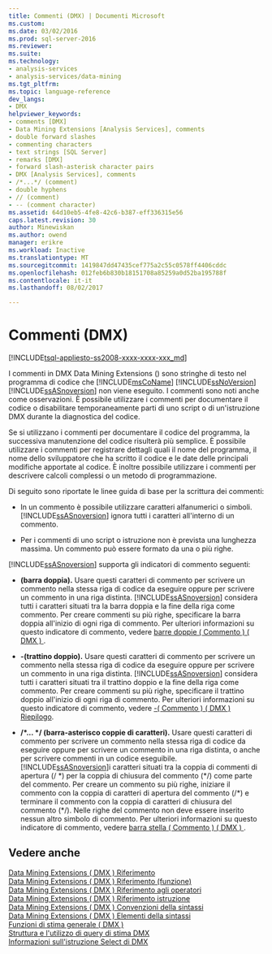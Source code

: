 ```yaml
---
title: Commenti (DMX) | Documenti Microsoft
ms.custom: 
ms.date: 03/02/2016
ms.prod: sql-server-2016
ms.reviewer: 
ms.suite: 
ms.technology:
- analysis-services
- analysis-services/data-mining
ms.tgt_pltfrm: 
ms.topic: language-reference
dev_langs:
- DMX
helpviewer_keywords:
- comments [DMX]
- Data Mining Extensions [Analysis Services], comments
- double forward slashes
- commenting characters
- text strings [SQL Server]
- remarks [DMX]
- forward slash-asterisk character pairs
- DMX [Analysis Services], comments
- /*...*/ (comment)
- double hyphens
- // (comment)
- -- (comment character)
ms.assetid: 64d10eb5-4fe8-42c6-b387-eff336315e56
caps.latest.revision: 30
author: Minewiskan
ms.author: owend
manager: erikre
ms.workload: Inactive
ms.translationtype: MT
ms.sourcegitcommit: 1419847dd47435cef775a2c55c0578ff4406cddc
ms.openlocfilehash: 012feb6b830b18151708a85259a0d52ba195788f
ms.contentlocale: it-it
ms.lasthandoff: 08/02/2017

---
```

# <a name="comments-dmx"></a>Commenti (DMX)
[!INCLUDE[tsql-appliesto-ss2008-xxxx-xxxx-xxx_md](../includes/tsql-appliesto-ss2008-xxxx-xxxx-xxx-md.md)]

  I commenti in DMX Data Mining Extensions () sono stringhe di testo nel programma di codice che [!INCLUDE[msCoName](../includes/msconame-md.md)] [!INCLUDE[ssNoVersion](../includes/ssnoversion-md.md)] [!INCLUDE[ssASnoversion](../includes/ssasnoversion-md.md)] non viene eseguito. I commenti sono noti anche come osservazioni. È possibile utilizzare i commenti per documentare il codice o disabilitare temporaneamente parti di uno script o di un'istruzione DMX durante la diagnostica del codice.  
  
 Se si utilizzano i commenti per documentare il codice del programma, la successiva manutenzione del codice risulterà più semplice. È possibile utilizzare i commenti per registrare dettagli quali il nome del programma, il nome dello sviluppatore che ha scritto il codice e le date delle principali modifiche apportate al codice. È inoltre possibile utilizzare i commenti per descrivere calcoli complessi o un metodo di programmazione.  
  
 Di seguito sono riportate le linee guida di base per la scrittura dei commenti:  
  
-   In un commento è possibile utilizzare caratteri alfanumerici o simboli. [!INCLUDE[ssASnoversion](../includes/ssasnoversion-md.md)] ignora tutti i caratteri all'interno di un commento.  
  
-   Per i commenti di uno script o istruzione non è prevista una lunghezza massima. Un commento può essere formato da una o più righe.  
  
 [!INCLUDE[ssASnoversion](../includes/ssasnoversion-md.md)] supporta gli indicatori di commento seguenti:  
  
-   **(barra doppia).** Usare questi caratteri di commento per scrivere un commento nella stessa riga di codice da eseguire oppure per scrivere un commento in una riga distinta. [!INCLUDE[ssASnoversion](../includes/ssasnoversion-md.md)] considera tutti i caratteri situati tra la barra doppia e la fine della riga come commento. Per creare commenti su più righe, specificare la barra doppia all'inizio di ogni riga di commento. Per ulteriori informazioni su questo indicatore di commento, vedere [barre doppie &#40; Commento &#41; &#40; DMX &#41; ](../dmx/double-slash-comment-dmx.md).  
  
-   **-(trattino doppio).** Usare questi caratteri di commento per scrivere un commento nella stessa riga di codice da eseguire oppure per scrivere un commento in una riga distinta. [!INCLUDE[ssASnoversion](../includes/ssasnoversion-md.md)] considera tutti i caratteri situati tra il trattino doppio e la fine della riga come commento. Per creare commenti su più righe, specificare il trattino doppio all'inizio di ogni riga di commento. Per ulteriori informazioni su questo indicatore di commento, vedere [-&#40; Commento &#41; &#40; DMX &#41; Riepilogo](../dmx/comment-dmx-summary.md).  
  
-   **/\*... \*/ (barra-asterisco coppie di caratteri).** Usare questi caratteri di commento per scrivere un commento nella stessa riga di codice da eseguire oppure per scrivere un commento in una riga distinta, o anche per scrivere commenti in un codice eseguibile. [!INCLUDE[ssASnoversion](../includes/ssasnoversion-md.md)]i caratteri situati tra la coppia di commenti di apertura (/ *) per la coppia di chiusura del commento (\*/) come parte del commento. Per creare un commento su più righe, iniziare il commento con la coppia di caratteri di apertura del commento (/\*) e terminare il commento con la coppia di caratteri di chiusura del commento (\*/). Nelle righe del commento non deve essere inserito nessun altro simbolo di commento. Per ulteriori informazioni su questo indicatore di commento, vedere [barra stella &#40; Commento &#41; &#40; DMX &#41; ](../dmx/slash-star-comment-dmx.md).  
  
## <a name="see-also"></a>Vedere anche  
 [Data Mining Extensions &#40; DMX &#41; Riferimento](../dmx/data-mining-extensions-dmx-reference.md)   
 [Data Mining Extensions &#40; DMX &#41; Riferimento (funzione)](../dmx/data-mining-extensions-dmx-function-reference.md)   
 [Data Mining Extensions &#40; DMX &#41; Riferimento agli operatori](../dmx/data-mining-extensions-dmx-operator-reference.md)   
 [Data Mining Extensions &#40; DMX &#41; Riferimento istruzione](../dmx/data-mining-extensions-dmx-statements.md)   
 [Data Mining Extensions &#40; DMX &#41; Convenzioni della sintassi](../dmx/data-mining-extensions-dmx-syntax-conventions.md)   
 [Data Mining Extensions &#40; DMX &#41; Elementi della sintassi](../dmx/data-mining-extensions-dmx-syntax-elements.md)   
 [Funzioni di stima generale &#40; DMX &#41;](../dmx/general-prediction-functions-dmx.md)   
 [Struttura e l'utilizzo di query di stima DMX](../dmx/structure-and-usage-of-dmx-prediction-queries.md)   
 [Informazioni sull'istruzione Select di DMX](../dmx/understanding-the-dmx-select-statement.md)  
  
  

